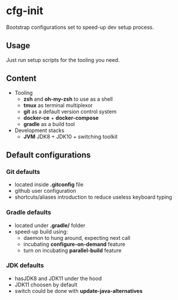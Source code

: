 # cfg-init
Bootstrap configurations set to speed-up dev setup process.

## Usage
Just run setup scripts for the tooling you need.

## Content
* Tooling
  * **zsh** and **oh-my-zsh** to use as a shell
  * **tmux** as terminal multiplexor
  * **git** as a default version control system
  * **docker-ce** + **docker-compose**
  * **gradle** as a build tool
* Development stacks
  * **JVM** JDK8 + JDK10 + switching toolkit

## Default configurations
### Git defaults
* located inside **.gitconfig** file
* github user configuration
* shortcuts/aliases introduction to reduce useless keyboard typing

### Gradle defaults
* located under **.gradle/** folder
* speed-up build using:
  * daemon to hung around, expecting next call
  * incubating **configure-on-demand** feature
  * turn on incubating **parallel-build** feature

### JDK defaults
* hasJDK8 and JDK11 under the hood
* JDK11 choosen by default
* switch could be done with **update-java-alternatives**